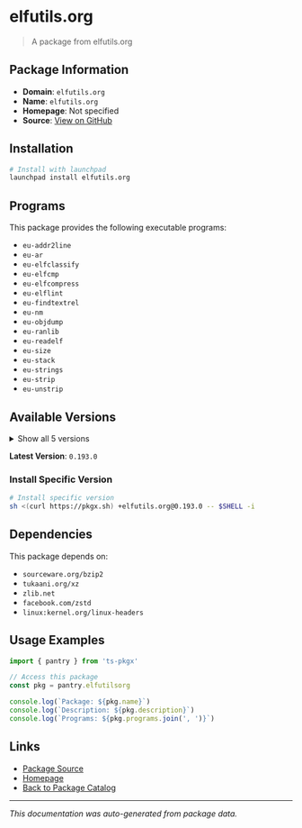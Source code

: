 # elfutils.org

> A package from elfutils.org

## Package Information

- **Domain**: `elfutils.org`
- **Name**: `elfutils.org`
- **Homepage**: Not specified
- **Source**: [View on GitHub](https://github.com/pkgxdev/pantry/tree/main/projects/elfutils.org/package.yml)

## Installation

```bash
# Install with launchpad
launchpad install elfutils.org
```

## Programs

This package provides the following executable programs:

- `eu-addr2line`
- `eu-ar`
- `eu-elfclassify`
- `eu-elfcmp`
- `eu-elfcompress`
- `eu-elflint`
- `eu-findtextrel`
- `eu-nm`
- `eu-objdump`
- `eu-ranlib`
- `eu-readelf`
- `eu-size`
- `eu-stack`
- `eu-strings`
- `eu-strip`
- `eu-unstrip`

## Available Versions

<details>
<summary>Show all 5 versions</summary>

- `0.193.0`, `0.192.0`, `0.191.0`, `0.190.0`, `0.189.0`

</details>

**Latest Version**: `0.193.0`

### Install Specific Version

```bash
# Install specific version
sh <(curl https://pkgx.sh) +elfutils.org@0.193.0 -- $SHELL -i
```

## Dependencies

This package depends on:

- `sourceware.org/bzip2`
- `tukaani.org/xz`
- `zlib.net`
- `facebook.com/zstd`
- `linux:kernel.org/linux-headers`

## Usage Examples

```typescript
import { pantry } from 'ts-pkgx'

// Access this package
const pkg = pantry.elfutilsorg

console.log(`Package: ${pkg.name}`)
console.log(`Description: ${pkg.description}`)
console.log(`Programs: ${pkg.programs.join(', ')}`)
```

## Links

- [Package Source](https://github.com/pkgxdev/pantry/tree/main/projects/elfutils.org/package.yml)
- [Homepage](#)
- [Back to Package Catalog](../package-catalog.md)

---

*This documentation was auto-generated from package data.*
